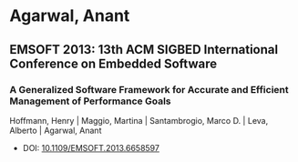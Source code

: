 # Agarwal, Anant

## EMSOFT 2013: 13th ACM SIGBED International Conference on Embedded Software

### A Generalized Software Framework for Accurate and Efficient Management of Performance Goals
Hoffmann, Henry | Maggio, Martina | Santambrogio, Marco D. | Leva, Alberto | Agarwal, Anant
* DOI: [10.1109/EMSOFT.2013.6658597](https://doi.org/10.1109/EMSOFT.2013.6658597)

